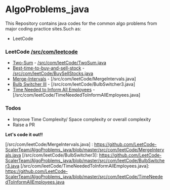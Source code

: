 # AlgoProblems_java


This Repository contains java codes for the common algo problems from major coding practice sites.Such as:

  - LeetCode

### LeetCode [/src/com/leetcode]

* [Two-Sum] - [/src/com/leetCode/TwoSum.java]
* [Best-time-to-buy-and-sell-stock] - [/src/com/leetCode/BuySellStocks.java]
* [Merge-Intervals] - [/src/com/leetCode/MergeIntervals.java]
* [Bulb Switcher III] - [/src/com/leetCode/BulbSwitcher3.java]
* [Time Needed to Inform All Employees] - [/src/com/leetCode/TimeNeededToInformAllEmployees.java]
  

### Todos

 - Improve Time Complexity/ Space complexity or overall complexity
 - Raise a PR




**Let's code it out!!**

[//]: # (These are reference links used in the body of this note and get stripped out when the markdown processor does its job. There is no need to format nicely because it shouldn't be seen. Thanks SO - http://stackoverflow.com/questions/4823468/store-comments-in-markdown-syntax)



   [/src/com/leetcode]: <https://github.com/LeetCode-ScalerTeam/AlgoProblems_java/tree/master/src/com/leetCode>

   [Two-Sum]: <https://leetcode.com/problems/two-sum>
   [Best-time-to-buy-and-sell-stock]: <https://leetcode.com/problems/best-time-to-buy-and-sell-stock/>
   [Merge-Intervals]: <https://leetcode.com/problems/merge-intervals/>
   [Bulb Switcher III]: <https://leetcode.com/contest/weekly-contest-179/problems/bulb-switcher-iii/>
   [Time Needed to Inform All Employees]: <https://leetcode.com/contest/weekly-contest-179/problems/time-needed-to-inform-all-employees/>

   [/src/com/leetCode/TwoSum.java]: <https://github.com/LeetCode-ScalerTeam/AlgoProblems_java/blob/master/src/com/leetCode/TwoSum.java>
   [/src/com/leetCode/BuySellStocks.java]: <https://github.com/LeetCode-ScalerTeam/AlgoProblems_java/blob/master/src/com/leetCode/BuySellStocks.java>
   [/src/com/leetCode/MergeIntervals.java] : <https://github.com/LeetCode-ScalerTeam/AlgoProblems_java/blob/master/src/com/leetCode/MergeIntervals.java>
   [/src/com/leetCode/BulbSwitcher3]: <https://github.com/LeetCode-ScalerTeam/AlgoProblems_java/blob/master/src/com/leetCode/BulbSwitcher3.java>
   [/src/com/leetCode/TimeNeededToInformAllEmployees.java]: <https://github.com/LeetCode-ScalerTeam/AlgoProblems_java/blob/master/src/com/leetCode/TimeNeededToInformAllEmployees.java>
   
   